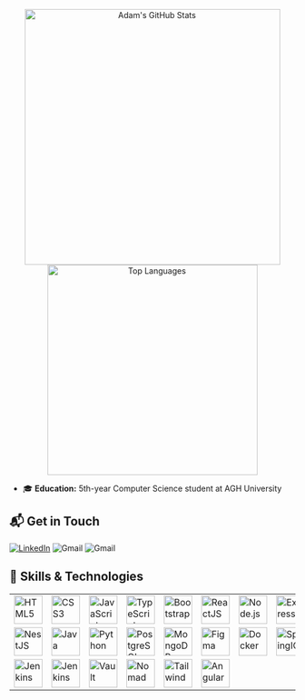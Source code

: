 <p align="center">
  <img src="https://github-readme-stats.vercel.app/api?username=Adam0s007&show_icons=true&theme=radical" alt="Adam's GitHub Stats" width="450"/>
  <img src="https://github-readme-stats.vercel.app/api/top-langs?username=Adam0s007&hide=css,scss,html&theme=radical&layout=compact&langs_count=6" alt="Top Languages" width="370"/>
</p>

- 🎓 **Education:** 5th-year Computer Science student at AGH University

## 📬 Get in Touch

[![LinkedIn](https://img.shields.io/badge/linkedin-%230077B5.svg?style=for-the-badge&logo=linkedin)](https://www.linkedin.com/in/adam-bi%C5%9Bta-948720231/)
![Gmail](https://img.shields.io/badge/adamosekk2002@gmail.com-%230077B5.svg?style=for-the-badge&logo=gmail)
![Gmail](https://img.shields.io/badge/adambista2002@gmail.com-%230077B5.svg?style=for-the-badge&logo=gmail)
## 💼 Skills & Technologies

<table>
    <tbody>
        <tr>
            <td><img height="50" src="https://www.vectorlogo.zone/logos/w3_html5/w3_html5-icon.svg" alt="HTML5"/></td>
            <td><img height="50" src="https://www.vectorlogo.zone/logos/w3_css/w3_css-icon.svg" alt="CSS3"/></td>
            <td><img height="50" src="https://www.vectorlogo.zone/logos/javascript/javascript-icon.svg" alt="JavaScript"/></td>
            <td><img height="50" src="https://www.vectorlogo.zone/logos/typescriptlang/typescriptlang-icon.svg" alt="TypeScript"/></td>
            <td><img height="50" src="https://www.vectorlogo.zone/logos/getbootstrap/getbootstrap-icon.svg" alt="Bootstrap"/></td>
            <td><img height="50" src="https://www.vectorlogo.zone/logos/reactjs/reactjs-icon.svg" alt="ReactJS"/></td>
            <td><img height="50" src="https://www.vectorlogo.zone/logos/nodejs/nodejs-icon.svg" alt="Node.js"/></td>
            <td><img height="50" src="https://www.vectorlogo.zone/logos/expressjs/expressjs-icon.svg" alt="Express.js"/></td>
        </tr>
        <tr>
            <td><img height="50" src="https://www.vectorlogo.zone/logos/nestjs/nestjs-icon.svg" alt="NestJS"/></td>
            <td><img height="50" src="https://www.vectorlogo.zone/logos/java/java-icon.svg" alt="Java"/></td>
            <td><img height="50" src="https://www.vectorlogo.zone/logos/python/python-icon.svg" alt="Python"/></td>
            <td><img height="50" src="https://www.vectorlogo.zone/logos/postgresql/postgresql-icon.svg" alt="PostgreSQL"/></td>
            <td><img height="50" src="https://www.vectorlogo.zone/logos/mongodb/mongodb-icon.svg" alt="MongoDB"/></td>
            <td><img height="50" src="https://www.vectorlogo.zone/logos/figma/figma-icon.svg" alt="Figma"/></td>
            <td><img height="50" src="https://www.vectorlogo.zone/logos/docker/docker-icon.svg" alt="Docker"/></td>
            <td><img height="50" src="https://www.vectorlogo.zone/logos/springio/springio-icon.svg" alt="SpringIO"/></td>
        </tr>
        <tr>
            <td><img height="50" src="https://www.vectorlogo.zone/logos/nextjs/nextjs-icon.svg" alt="Jenkins"/></td>
            <td><img height="50" src="https://www.vectorlogo.zone/logos/jenkins/jenkins-icon.svg" alt="Jenkins"/></td>
            <td><img height="50" src="https://www.vectorlogo.zone/logos/vaultproject/vaultproject-icon.svg" alt="Vault"/></td>
            <td><img height="50" src="https://www.vectorlogo.zone/logos/nomadlist/nomadlist-icon.svg" alt="Nomad"/></td>
            <td><img height="50" src="https://www.vectorlogo.zone/logos/tailwindcss/tailwindcss-icon.svg" alt="Tailwind"/></td>
            <td><img height="50" src="https://www.vectorlogo.zone/logos/angular/angular-icon.svg" alt="Angular"/></td>
        </tr>
    </tbody>
</table>
